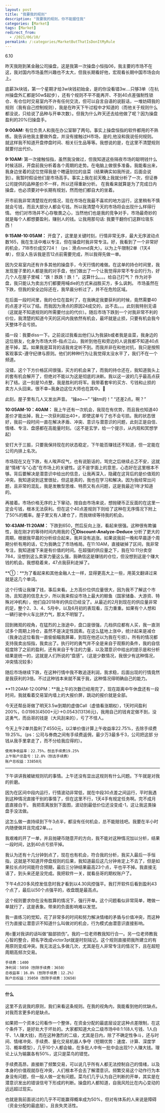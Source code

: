 ```yaml
---
layout: post
title: "我要我的规则"
description: "我要我的规则，你不能握住我"
categories: [Market]
tags: [Market]
redirect_from:
  - /2021/06/10/
permalink: /:categories/MarketButThatIsDonItMyRule
---
```


6.10

昨天我刚到某金融公司操盘，这是我第一次操盘小恒指06，我主要的市场不在这，我对国内市场虽然兴趣也不太大，但我长期看好他，宏观看长期中国市场会向上。

底薪3k块钱，第一个星期才给3w块钱初始金，是的你没看错3w....只够3单（在杭州操盘外汇都是50w$起步），还有个规则不平不能再开、不到40点差强制性锁仓、有仓位时交易室内不许有任何交流，但可以自言自语的说脏话，一堆妨碍我的规则（我有自己控制规则），我是在昨天下午过程中才知道的（而他关于规则什么都没说，只给说了品种与开单次数）。但我为什么昨天还去给他做了呢？因为操盘盈利的20%归操盘手。



**9:00AM:** 有位负责人和我在办公室聊了两句。事实上操盘恒指的软件都用的不熟练。我告诉他我主要做外盘，并没有接触过H市场，是的,他没和我说任何规则。就这样我不知道开盘停盘时间、相关衍生品等等。我想说的是，在这里不清楚规则就要付出代价。

**9:10AM:** 第一次接触恒指，虽然我没做过，但我知道这些隔夜市场的聪明钱什么时候活跃，开盘前我分析着各个周期的走势。在电脑上做很多准备。我能看出来，我身边坐着的这位觉得我是个瞎逼划拉的韭菜（结果确实如我所说，后面会说到）。我暂时假设他们是市场高手。事实上我在前天晚上我就分析了一次，但证券公司提供的品种差价不一样，所以还得重新分析。 在我看来就算是为了完成日内操盘，也必须要对中长期有规划，然而他们都自大的坐着。

开市前我非常清楚现在的情况，现在市场在我最不喜欢的地方运行，这里稍有不慎就会亏钱，而且大部分人都会亏钱。所以我清楚今天的市场将会出现什么样得行情。
他们对市场并不心存敬畏之心，当然他们也是我的竞争对手，市场最奇妙的就是每个人都想要盈利，赚别人的钱。让我用那句话: 我要干翻你们这群垃圾东西！

**9:15AM-10:05AM：** 开盘了，这里是关键时刻，行情非常无序，最大无序波动点数165，我在生活中难以专注，但在操盘时我非常专注。好，我看到了一个非常好的机会，718市价成交724！（ps：滑点nmd真大）。以为上午限制2单（1天4单），但没人告诉我是否12点前需要完成，所以我得先做一单。

因为交易室内还有许多其他的操盘手，今天行情的难做。在这单的持仓时间里，我发现屋子里的人都是我的对手盘，他们做出了一个让我觉得非常不专业的行为，好几个人在屋子里喊：“跌！跌跌！跌！”，这算什么。。。给自己打气？ 作为对手盘，我只能认为卖出方们都要用喊die的方式来战胜买方，多么讽刺。 市场虽然在下跌，但我的安全边际还在，我早晨分析过了，并不在危险区域。

在后面一段时间里，我的仓位在盈利了，在我确定我要获利的时候，竟然需要40的点差才可以了结。而我因为滑点的原因24成交的，出不去。。。此刻我特别无语（这就是不知道规则的所需要付出的代价）。随后市场下跌到一个对我非常不利的价位，我清楚的知道今天的区间内我依然有机会，最坏就是止损，只要有机会我今天整体不会亏损。

插一段：我要diss一下。之前说过我看出他们认为我装b或者我是韭菜，我身边的这位朋友，化身为市场大师-指点江山，我听到他在和旁边的人说我都不知道40点差平掉，菜。如果我是耳背的话我肯定听不到。而我并非在和他对抗，我只是按照客观事实-遵守纪律与原则。他们的种种行为让我觉得太没水平了，我们不在一个频道。

没错，这个下方价格区间很强，买方的机会来了，而我的持仓还在，我知道我头上的套有机会解开了，但绝对不能以为这是彻底的决断。我以这一波的几乎最高点获利了结。这一刻是10点整，我是胜利的将军。我带着套牢的买方、亏钱和止损的卖方人头回来。很不幸~我身边这位大师也在其中。🧐

此刻，屋子里有几人又发出声音。   “操ao~~”  “操tm的！”  “还差2点。啊？”

**10:05AM-10：40AM：** 我上午还有一次机会，我现在有优势，而且我也知道40差价才能出掉，我上一次获利超出40+，即使这单亏了也不会亏损。我的状态很好，我前一段时间一直在解决矛盾、冲突、意识与潜意识的问题，此刻正是自信、情绪、专注、盘感都在高能量时刻。（这不是玄学，给一个提示，从内观和冥想学起）

安打大于三振，只要我保持现在的状态稳定，下午能否赚钱还不知道，但一定能在公司内排上名次。

市场现在又在下跌，有人唉声叹气，也有说脏话的，骂完之后继续忐忑不安，这就是“情绪”与“心态”在市场上的关键性。这不是字面上的意思，心态好在这里根本不够。背后要解决是潜意识中给出的信息，让我再深入，隐藏在这背后的是价值观的冲突。我知道说到这里很扯，但这是真的，我也在学习和解决。因为我经常出问题，且非常的混乱，我是发散型思维、特质又有点问题，这是我最近1年才知道的。


再接着。市场价格无序的上下窜动，按自由市场来说，想抛硬币正反面的在这里一定会亏钱，根本无法获利。但在这个40点差规则下则给了这种在无序情况下附上了50%的概率。屋子里又有人建仓了，而我继续等待我的机会。

**10:43AM-11:20AM：** 下跌到650，然后反向上涨，看起来很强。这种很有欺骗性，我在刚才的等待时间内用我的 **①Discount-Analyze-Deduce** 分析了更大的周期，根据我早晨的分析综合起来，我并没有追涨。如果说我前一晚和早晨逐个周期分析有用的话，它为我确立了市场格局。在11:10AM，直接破掉了区间，我非常专注，我知道接下来是有价值的时间。在超强的供应量之下，我在10:11分卖空784，没想到这么卖家力量这么强，我确信这是赚钱的仓位，但没想到这是个赚大钱的机会。我想稳着来，47点我获利走掉了。

**①：**为了看起来和其他金融人士一样，显得更高大上一些，用英文翻译过来就是这几个单词。

这个行情让我赚了钱，事后来看。上方高价位供应量很大，因为我不了解这个市场，且知道的信息太少，所以我来假设市场上最大的鲸鱼（国家储备、大游资、特殊对冲机构），他们自2018年的供应已经没了。从最近的2月到现在的供应量非常的足，整个2、3、4、5月中，以及6月初的表现看，压力重重。如果有个人想和一辆行驶中火车比拼力气，那太不明智了。 

回到微观的视角，在猛烈的上涨途中，盘口是很强，几档供应都有人买，我一直测试多个周期上持仓，虽然不是决定性因素。在这么猛地上涨中，统计起来是减仓（我身边这位看我一直偷偷瞄我屏幕，到现在他还以为我在亏损）。所有的情况都支持我卖出恒指，我卖出了。执行时的勇气并不全是来自于观察的条件，我的自信程度除了之前的盈利，还有来自于专注的力量，以及潜意识中给出的提示是和分析结果是统一的，这就是人们所说的“盘感”。（这是少数情况，我很少有这种情况，冲突情况较多）

随后市场继续下跌，在这种行情中我不敢追逐利润，我求稳，后面出现的行情竟然是我获利的3倍。不过这种钱本来就不属于我，这种情况得明确自己的能力。


**11:20AM-12:00PM：**我上午的次数已经用完了，现在距离中午休盘还有一段时间，我就看着交易室内墙上的大报价屏，跳动的报价就是全部。

今天还帮岳哥做了明天3.5w到期的虚值Call（虚值看涨期权），1天时间盈利200%，0.01983(4500+元)->0.0543(13136元)，我用自己的钱肯定做不到，没这勇气，而岳哥的钱是（大风刮来的），亏了不怪人。

今天上午2单共盈利了4550元，以2单价值计算上午收益率22.75%，去除手续费19.25%。（ps：公司与券商之间有手续费返佣，最少万3最多千3，公司把这部
分钱从我手里拿走了，而不分给我应得的）。

```
使用净收益率：22.75%，刨去手续费19.25%
上午账户总盈亏：12.8%（刨去手续费）
账户总权益：33850元
```

****

下午讲讲我被破规则坑的事情。上午还没有显出这规则有什么问题。下午就是对我的折磨。

因为在区间中段内运行，行情波动非常低，就在中段30点差之间运行，平时我遇到这种情况直接干别的事情了，但在这里不行，1天4手有规定任务啊。完不成月底直接白干。 我把乖离放到下面图，波动到最低价位还没变成-1，这让我这类操盘手没法做。


这怎么做一直持续到下午3点半，都没有任何机会，总不能赔钱吧。我要在半小时内随便做并且完成2单。。。

我艰难的开了一单，并且抛硬币随意开的方向，我不能对这种情况加以分析，结果一段时间，达到40点亏损平掉。

我认为还有十几分钟到点了，现在也有机会，符合我的分析，我买入最后一手恒指，这就是不知道开停盘规则的后果，我知道最后这几分钟肯定上不去了，但是如果拉长点时间能符合预期，最后三分钟结果最高23个点，平也平不掉。我直接无语了，到头来还是没完成。我把软件一关，就看岳哥的期权账户了。

下午4点20多风控发信息时我才看到以4.30风控强平。我打开软件后看到盈利43个点了，最后以50个点强平的，收盘既是最高点。


这个规则要求你在没有胜算的情况下，强行开单。这个问题看似非常简单，瞎做一单就行了，这是表象。带来的负面影响难以发觉。


我一直练习的觉知，花了非常多的时间和努力解决情绪的矛盾与价值冲突，而这种行为直接让潜意识不知道什么叫做对的机会，行为模式由潜意识直接影响。

用c董对我讲的话叫做“脑部损伤”。我的一位老师教我知行合一。另一位老师教我心智的整合，把名字改成victor3pt就是时刻铭记。这个规则直接把我所建立的有用原则变成冲突。我无法这么多做几次，尤其是在人非常专注的情况下，且在超短周期高频次交易。


```
手续费：1400
净利润：5050（刨除手续费：3650）
总收益率：16.8% (刨除手续费：12.2%)
账户总权益：35050（刨除手续费：33650）
```


****

#### 什么

这里不去说我的原则，我们来看这条规则。在我的视角内，我能看到他的优缺点。对我而言更多的是缺点。 

如果把一个资本公司看作一个整体，在资金分配的最底层设定这种点差限制，在这个条件下，是好处大于坏处的。大家都知道大众二级市场中8:1:1(8人亏钱、1人白干、1人赚大钱)，而在这种激烈的二级，尤其是日内，除了不确定性争斗，还与时间、情绪冲突、手续费、量化交易机器人争夺（短期优势：速度、计算、深度学习、概率模型），几乎10个人都会输，在多批人中有一批中会出现1个人赚大钱。理论上认为输赢各有50%，这只是菜鸟的错觉。

手续费高昂，直接断了频繁交易，可以说几乎所有人都无法控制自己的情绪，以及本身的价值观就存在冲突，人们根本不会去了解潜意识。频繁交易这个动作行为本身没有问题，但一般人做一定有问题。菜鸟们几乎认为自己判断的开单，其实是在潜意识发出的错误信号下形成的判断。操盘的人都知道，自我风险比在内心变动的远远超过现实。

也就是我前面说过的几乎不可能赢得概率成为50%，但对有体系的人来说是障碍（资金分配的最底层）。且丧失灵活性。



